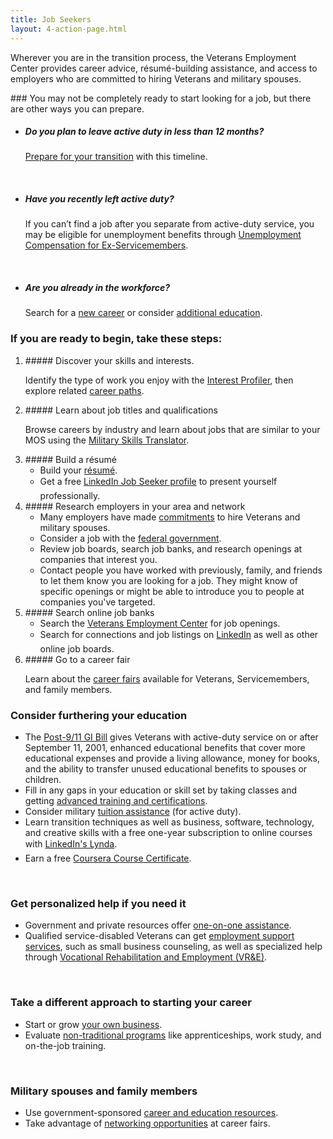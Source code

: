 ```yaml
---
title: Job Seekers
layout: 4-action-page.html
---
```


Wherever you are in the transition process, the Veterans Employment Center provides career advice, résumé-building assistance, and access to employers who are committed to hiring Veterans and military spouses.

<div class="call-out" markdown="1">
### You may not be completely ready to start looking for a job, but there are other ways you can prepare.

- ##### Do you plan to leave active duty in less than 12 months?
  
  [Prepare for your transition](/employment/job-seekers/less-than-one-year) with this timeline.

<br>

- ##### Have you recently left active duty?
  
  If you can’t find a job after you separate from active-duty service, you may be eligible for unemployment benefits through [Unemployment Compensation for Ex-Servicemembers](/employment/job-seekers/unemployment-support).

<br>

- ##### Are you already in the workforce?
  
  Search for a [new career](/employment/job-seekers/search-jobs) or consider [additional education](https://www.vets.gov/education/gi-bill/).

</div>

### If you are ready to begin, take these steps:

<ol class="process" markdown="0">
<li class="step one wow fadeIn animated" markdown="1">
##### Discover your skills and interests.<br>

Identify the type of work you enjoy with the [Interest Profiler](/employment/job-seekers/interest-profiler), then explore related [career paths](https://www.mynextmove.org/).
</li>

<li class="step two wow fadeIn animated" markdown="1">
##### Learn about job titles and qualifications<br>

Browse careers by industry and learn about jobs that are similar to your MOS using the [Military Skills Translator](/employment/job-seekers/skills-translator).
</li>

<li class="step three wow fadeIn animated" markdown="1">
##### Build a résumé<br>

- Build your [résumé](/employment/job-seekers/create-resume).
- Get a free [LinkedIn&#153; Job Seeker profile](https://veterans.linkedin.com/) to present yourself professionally.
</li>

<li class="step four wow fadeIn animated animated" markdown="1">
##### Research employers in your area and network

- Many employers have made [commitments](/employment/commitments) to hire Veterans and military spouses.
- Consider a job with the [federal government](/employment/job-seekers/federal-employment).
- Review job boards, search job banks, and research openings at companies that interest you.
- Contact people you have worked with previously, family, and friends to let them know you are looking for a job. They might know of specific openings or might be able to introduce you to people at companies you've targeted.
</li>

<li class="step five wow fadeIn animated animated" markdown="1">
##### Search online job banks

- Search the [Veterans Employment Center](/employment/job-seekers/search-jobs) for job openings.
- Search for connections and job listings on [LinkedIn&#153;](https://veterans.linkedin.com/) as well as other online job boards. 
</li>

<li class="step six wow last fadeIn animated animated" markdown="1">
##### Go to a career fair

Learn about the [career fairs](/employment/job-seekers/career-fairs) available for Veterans, Servicemembers, and family members.
</li>

</ol>


### Consider furthering your education
- The [Post-9/11 GI Bill](/education/gi-bill/post-9-11/) gives Veterans with active-duty service on or after September 11, 2001, enhanced educational benefits that cover more educational expenses and provide a living allowance, money for books, and the ability to transfer unused educational benefits to spouses or children.
- Fill in any gaps in your education or skill set by taking classes and getting [advanced training and certifications](/education/advanced-training-and-certifications/).
- Consider military [tuition assistance](http://myarmybenefits.us.army.mil/Home/Benefit_Library/Federal_Benefits_Page/Tuition_Assistance_(TA).html?serv=149) (for active duty).
- Learn transition techniques as well as business, software, technology, and creative skills with a free one-year subscription to online courses with [LinkedIn&#153;'s Lynda](https://veterans.linkedin.com).
- Earn a free [Coursera Course Certificate](https://www.surveymonkey.com/r/QSGQRFN).

<br>

### Get personalized help if you need it

- Government and private resources offer [one-on-one assistance](/employment/job-seekers/one-on-one).
- Qualified service-disabled Veterans can get [employment support services](/employment/job-seekers/service-disabled), such as small business counseling, as well as specialized help through [Vocational Rehabilitation and Employment (VR&amp;E)](http://www.benefits.va.gov/vocrehab/index.asp).

<br>

### Take a different approach to starting your career 

- Start or grow [your own business](/employment/job-seekers/start/). 
- Evaluate [non-traditional programs](https://www.vets.gov/education/work-learn/job-and-apprenticeship/) like apprenticeships, work study, and on-the-job training.

<br>

### Military spouses and family members

- Use government-sponsored [career and education resources](/employment/job-seekers/family-members/).
- Take advantage of [networking opportunities](/employment/job-seekers/career-fairs/) at career fairs.


